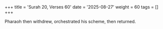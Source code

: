 +++
title = 'Surah 20, Verses 60'
date = '2025-08-27'
weight = 60
tags = []
+++

Pharaoh then withdrew, orchestrated his scheme, then returned.